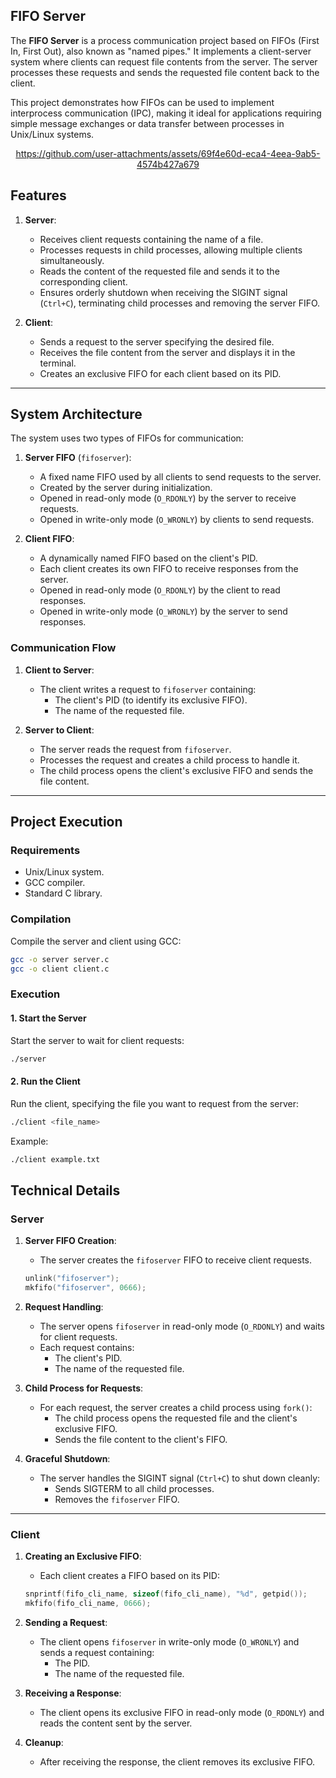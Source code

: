 ## **FIFO Server**

The **FIFO Server** is a process communication project based on FIFOs (First In, First Out), also known as "named pipes." It implements a client-server system where clients can request file contents from the server. The server processes these requests and sends the requested file content back to the client.

This project demonstrates how FIFOs can be used to implement interprocess communication (IPC), making it ideal for applications requiring simple message exchanges or data transfer between processes in Unix/Linux systems.

<div align="center">

   https://github.com/user-attachments/assets/69f4e60d-eca4-4eea-9ab5-4574b427a679

</div>


## **Features**

1. **Server**:
   - Receives client requests containing the name of a file.
   - Processes requests in child processes, allowing multiple clients simultaneously.
   - Reads the content of the requested file and sends it to the corresponding client.
   - Ensures orderly shutdown when receiving the SIGINT signal (`Ctrl+C`), terminating child processes and removing the server FIFO.

2. **Client**:
   - Sends a request to the server specifying the desired file.
   - Receives the file content from the server and displays it in the terminal.
   - Creates an exclusive FIFO for each client based on its PID.

---

## **System Architecture**

The system uses two types of FIFOs for communication:

1. **Server FIFO** (`fifoserver`):
   - A fixed name FIFO used by all clients to send requests to the server.
   - Created by the server during initialization.
   - Opened in read-only mode (`O_RDONLY`) by the server to receive requests.
   - Opened in write-only mode (`O_WRONLY`) by clients to send requests.

2. **Client FIFO**:
   - A dynamically named FIFO based on the client's PID.
   - Each client creates its own FIFO to receive responses from the server.
   - Opened in read-only mode (`O_RDONLY`) by the client to read responses.
   - Opened in write-only mode (`O_WRONLY`) by the server to send responses.

### **Communication Flow**

1. **Client to Server**:
   - The client writes a request to `fifoserver` containing:
     - The client's PID (to identify its exclusive FIFO).
     - The name of the requested file.

2. **Server to Client**:
   - The server reads the request from `fifoserver`.
   - Processes the request and creates a child process to handle it.
   - The child process opens the client's exclusive FIFO and sends the file content.

---

## **Project Execution**

### **Requirements**

- Unix/Linux system.
- GCC compiler.
- Standard C library.

### **Compilation**

Compile the server and client using GCC:
```bash
gcc -o server server.c
gcc -o client client.c
```

### **Execution**

#### **1. Start the Server**
Start the server to wait for client requests:
```bash
./server
```

#### **2. Run the Client**
Run the client, specifying the file you want to request from the server:
```bash
./client <file_name>
```
Example:
```bash
./client example.txt
```

## **Technical Details**

### **Server**

1. **Server FIFO Creation**:
   - The server creates the `fifoserver` FIFO to receive client requests.
   ```c
   unlink("fifoserver");
   mkfifo("fifoserver", 0666);
   ```

2. **Request Handling**:
   - The server opens `fifoserver` in read-only mode (`O_RDONLY`) and waits for client requests.
   - Each request contains:
     - The client's PID.
     - The name of the requested file.

3. **Child Process for Requests**:
   - For each request, the server creates a child process using `fork()`:
     - The child process opens the requested file and the client's exclusive FIFO.
     - Sends the file content to the client's FIFO.

4. **Graceful Shutdown**:
   - The server handles the SIGINT signal (`Ctrl+C`) to shut down cleanly:
     - Sends SIGTERM to all child processes.
     - Removes the `fifoserver` FIFO.

---

### **Client**

1. **Creating an Exclusive FIFO**:
   - Each client creates a FIFO based on its PID:
   ```c
   snprintf(fifo_cli_name, sizeof(fifo_cli_name), "%d", getpid());
   mkfifo(fifo_cli_name, 0666);
   ```

2. **Sending a Request**:
   - The client opens `fifoserver` in write-only mode (`O_WRONLY`) and sends a request containing:
     - The PID.
     - The name of the requested file.

3. **Receiving a Response**:
   - The client opens its exclusive FIFO in read-only mode (`O_RDONLY`) and reads the content sent by the server.

4. **Cleanup**:
   - After receiving the response, the client removes its exclusive FIFO.
